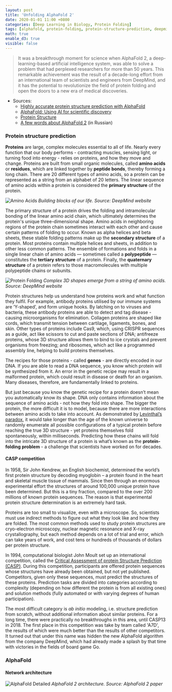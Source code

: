 ```yaml
---
layout: post
title: 'Unfolding AlphaFold 2'
date: 2020-01-01 11:00 +0800
categories: [Deep Learning in Biology, Protein Folding]
tags: [alphafold, protein-folding, protein-structure-prediction, deepmind]
math: true
enable_d3: true
visible: false
---
```


> It was a breakthrough moment for science when AlphaFold 2, a deep-learning-based artificial intelligence system, was able to solve a problem that had perplexed researchers for more than 50 years. This remarkable achievement was the result of a decade-long effort from an international team of scientists and engineers from DeepMind, and it has the potential to revolutionize the field of protein folding and open the doors to a new era of medical discoveries.

- Sources:
	- [Highly accurate protein structure prediction with AlphaFold](https://www.nature.com/articles/s41586-021-03819-2) 
	- [AlphaFold: Using AI for scientific discovery](https://www.deepmind.com/blog/alphafold-using-ai-for-scientific-discovery-2020)
	- [Protein Structure](https://www.nature.com/scitable/topicpage/protein-structure-14122136/)
	- [A few words about AlphaFold 2](https://yakovlev.me/para-slov-za-alphafold2/) (in Russian)

### Protein structure prediction

**Proteins** are large, complex molecules essential to all of life. Nearly every function that our body performs - contracting muscles, sensing light, or turning food into energy - relies on proteins, and how they move and change. Proteins are built from small organic molecules, called **amino acids** or **residues**, which are linked together by **peptide bonds**, thereby forming a long chain. There are 20 different types of amino acids, so a protein can be represented as a string from an alphabet of 20 letters. The linear sequence of amino acids within a protein is considered the **primary structure** of the protein.

![Amino Acids]({{'/assets/img/amino-acids.png'|relative_url}})
*Building blocks of our life. Source: DeepMind website*

The primary structure of a protein drives the folding and intramolecular bonding of the linear amino acid chain, which ultimately determines the protein's unique three-dimensional shape. Amino acids in neighboring regions of the protein chain sometimes interact with each other and cause certain patterns of folding to occur. Known as alpha helices and beta sheets, these stable folding patterns make up the **secondary structure** of a protein. Most proteins contain multiple helices and sheets, in addition to other less common patterns. The ensemble of formations and folds in a single linear chain of amino acids — sometimes called a **polypeptide** — constitutes the **tertiary structure** of a protein. Finally, the **quaternary structure** of a protein refers to those macromolecules with multiple polypeptide chains or subunits. 

![Protein Folding]({{'/assets/img/protein-folding.svg'|relative_url}})
*Complex 3D shapes emerge from a string of amino acids. Source: DeepMind website*

Protein structures help us understand how proteins work and what function they fulfil. For example, antibody proteins utilised by our immune systems are ‘Y-shaped’, and form unique hooks. By latching on to viruses and bacteria, these antibody proteins are able to detect and tag disease - causing microorganisms for elimination. Collagen proteins are shaped like cords, which transmit tension between cartilage, ligaments, bones, and skin. Other types of proteins include Cas9, which, using CRISPR sequences as a guide, act like scissors to cut and paste sections of DNA; antifreeze proteins, whose 3D structure allows them to bind to ice crystals and prevent organisms from freezing; and ribosomes, which act like a programmed assembly line, helping to build proteins themselves.

The recipes for those proteins - called **genes** - are directly encoded in our DNA. If you are able to read a DNA sequence, you know which protein will be synthesized from it. An error in the genetic recipe may result in a malformed protein, which could result in disease or death for an organism. Many diseases, therefore, are fundamentally linked to proteins.

But just because you know the genetic recipe for a protein doesn’t mean you automatically know its shape. DNA only contains information about the sequence of amino acids - not how they fold into shape. The bigger the protein, the more difficult it is to model, because there are more interactions between amino acids to take into account. As demonstrated by [Levinthal’s paradox](https://en.wikipedia.org/wiki/Levinthal%27s_paradox), it would take longer than the age of the known universe to randomly enumerate all possible configurations of a typical protein before reaching the true 3D structure - yet proteins themselves fold spontaneously, within milliseconds. Predicting how these chains will fold into the intricate 3D structure of a protein is what’s known as the **protein-folding problem** - a challenge that scientists have worked on for decades.

#### CASP competition

In 1958, Sir John Kendrew, an English biochemist, determined the world’s first protein structure by decoding myoglobin – a protein found in the heart and skeletal muscle tissue of mammals. Since then through an enormous experimental effort the structures of around 100,000 unique protein have been determined. But this is a tiny fraction, compared to the over 200 millions of known protein sequences. The reason is that experimental protein structure determination is an extremely hard task.
 
Proteins are too small to visualize, even with a microscope. So, scientists must use indirect methods to figure out what they look like and how they are folded. The most common methods used to study protein structures are cryo-electron microscopy, nuclear magnetic resonance and X-ray crystallography, but each method depends on a lot of trial and error, which can take years of work, and cost tens or hundreds of thousands of dollars per protein structure. 

In 1994, computational biologist John Moult set up an international competition, called the [Critical Assessment of protein Structure Prediction (CASP)](https://predictioncenter.org/index.cgi). During this competition, participants are offered protein sequences whose structures have already been obtained, but not yet published. Competitors, given only these sequences, must predict the structures of these proteins. Prediction tasks are divided into categories according to complexity (depending on how different the protein is from all existing ones) and solution methods (fully automated or with varying degrees of human participation).

The most difficult category is *ab initio* modeling, i.e. structure prediction from scratch, without additional information about similar proteins. For a long time, there were practically no breakthroughs in this area, until CASP13 in 2018. The first place in this competition was take by team called 'A7D', the results of which were much better than the results of other competitors. It turned out that under this name was hidden the new AlphaFold algorithm from the company DeepMind, which had already made a splash by that time with victories in the fields of board game Go.

### AlphaFold

#### Network architecture

![AlphaFold Detailed]({{'/assets/img/alphafold-network.png'|relative_url}})
*AlphaFold 2 architecture. Source: AlphaFold 2 paper*